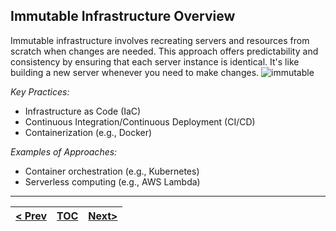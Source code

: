 ## Immutable Infrastructure Overview
Immutable infrastructure involves recreating servers and resources from scratch when changes are needed. This approach offers predictability and consistency by ensuring that each server instance is identical. It's like building a new server whenever you need to make changes.
![immutable](https://tekanaid.com/wp-content/uploads/terraform-vs-ansible-learn-the-differences-immutable-infrastructure.png)

_Key Practices:_

*   Infrastructure as Code (IaC)
*   Continuous Integration/Continuous Deployment (CI/CD)
*   Containerization (e.g., Docker)

_Examples of Approaches:_

*   Container orchestration (e.g., Kubernetes)
*   Serverless computing (e.g., AWS Lambda)

---
|[< Prev](s3.md)| [TOC](toc.md)  | [Next>](s5.md)|
|---------------|----------------|---------------|
<!-- pagebreak -->
